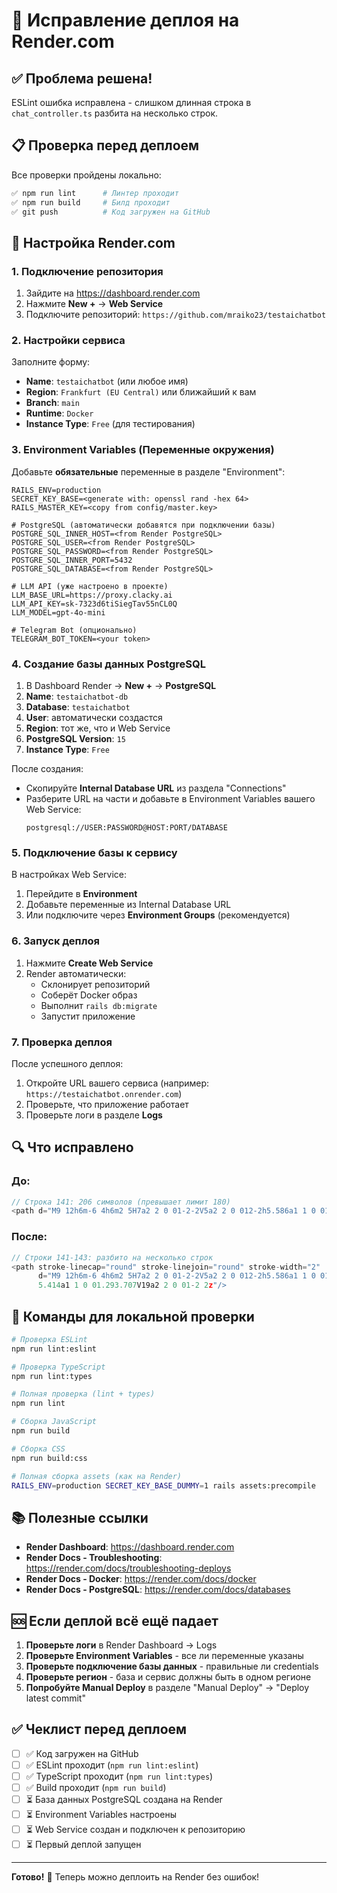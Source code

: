 # 🚀 Исправление деплоя на Render.com

## ✅ Проблема решена!

ESLint ошибка исправлена - слишком длинная строка в `chat_controller.ts` разбита на несколько строк.

## 📋 Проверка перед деплоем

Все проверки пройдены локально:

```bash
✅ npm run lint      # Линтер проходит
✅ npm run build     # Билд проходит
✅ git push          # Код загружен на GitHub
```

## 🔧 Настройка Render.com

### 1. Подключение репозитория

1. Зайдите на https://dashboard.render.com
2. Нажмите **New +** → **Web Service**
3. Подключите репозиторий: `https://github.com/mraiko23/testaichatbot`

### 2. Настройки сервиса

Заполните форму:

- **Name**: `testaichatbot` (или любое имя)
- **Region**: `Frankfurt (EU Central)` или ближайший к вам
- **Branch**: `main`
- **Runtime**: `Docker`
- **Instance Type**: `Free` (для тестирования)

### 3. Environment Variables (Переменные окружения)

Добавьте **обязательные** переменные в разделе "Environment":

```
RAILS_ENV=production
SECRET_KEY_BASE=<generate with: openssl rand -hex 64>
RAILS_MASTER_KEY=<copy from config/master.key>

# PostgreSQL (автоматически добавятся при подключении базы)
POSTGRE_SQL_INNER_HOST=<from Render PostgreSQL>
POSTGRE_SQL_USER=<from Render PostgreSQL>
POSTGRE_SQL_PASSWORD=<from Render PostgreSQL>
POSTGRE_SQL_INNER_PORT=5432
POSTGRE_SQL_DATABASE=<from Render PostgreSQL>

# LLM API (уже настроено в проекте)
LLM_BASE_URL=https://proxy.clacky.ai
LLM_API_KEY=sk-7323d6tiSiegTav55nCL0Q
LLM_MODEL=gpt-4o-mini

# Telegram Bot (опционально)
TELEGRAM_BOT_TOKEN=<your token>
```

### 4. Создание базы данных PostgreSQL

1. В Dashboard Render → **New +** → **PostgreSQL**
2. **Name**: `testaichatbot-db`
3. **Database**: `testaichatbot`
4. **User**: автоматически создастся
5. **Region**: тот же, что и Web Service
6. **PostgreSQL Version**: `15`
7. **Instance Type**: `Free`

После создания:
- Скопируйте **Internal Database URL** из раздела "Connections"
- Разберите URL на части и добавьте в Environment Variables вашего Web Service:
  ```
  postgresql://USER:PASSWORD@HOST:PORT/DATABASE
  ```

### 5. Подключение базы к сервису

В настройках Web Service:
1. Перейдите в **Environment**
2. Добавьте переменные из Internal Database URL
3. Или подключите через **Environment Groups** (рекомендуется)

### 6. Запуск деплоя

1. Нажмите **Create Web Service**
2. Render автоматически:
   - Склонирует репозиторий
   - Соберёт Docker образ
   - Выполнит `rails db:migrate`
   - Запустит приложение

### 7. Проверка деплоя

После успешного деплоя:
1. Откройте URL вашего сервиса (например: `https://testaichatbot.onrender.com`)
2. Проверьте, что приложение работает
3. Проверьте логи в разделе **Logs**

## 🔍 Что исправлено

### До:
```typescript
// Строка 141: 206 символов (превышает лимит 180)
<path d="M9 12h6m-6 4h6m2 5H7a2 2 0 01-2-2V5a2 2 0 012-2h5.586a1 1 0 01.707.293l5.414 5.414a1 1 0 01.293.707V19a2 2 0 01-2 2z"/>
```

### После:
```typescript
// Строки 141-143: разбито на несколько строк
<path stroke-linecap="round" stroke-linejoin="round" stroke-width="2" 
      d="M9 12h6m-6 4h6m2 5H7a2 2 0 01-2-2V5a2 2 0 012-2h5.586a1 1 0 01.707.293l5.414 
      5.414a1 1 0 01.293.707V19a2 2 0 01-2 2z"/>
```

## 🎯 Команды для локальной проверки

```bash
# Проверка ESLint
npm run lint:eslint

# Проверка TypeScript
npm run lint:types

# Полная проверка (lint + types)
npm run lint

# Сборка JavaScript
npm run build

# Сборка CSS
npm run build:css

# Полная сборка assets (как на Render)
RAILS_ENV=production SECRET_KEY_BASE_DUMMY=1 rails assets:precompile
```

## 📚 Полезные ссылки

- **Render Dashboard**: https://dashboard.render.com
- **Render Docs - Troubleshooting**: https://render.com/docs/troubleshooting-deploys
- **Render Docs - Docker**: https://render.com/docs/docker
- **Render Docs - PostgreSQL**: https://render.com/docs/databases

## 🆘 Если деплой всё ещё падает

1. **Проверьте логи** в Render Dashboard → Logs
2. **Проверьте Environment Variables** - все ли переменные указаны
3. **Проверьте подключение базы данных** - правильные ли credentials
4. **Проверьте регион** - база и сервис должны быть в одном регионе
5. **Попробуйте Manual Deploy** в разделе "Manual Deploy" → "Deploy latest commit"

## ✅ Чеклист перед деплоем

- [ ] ✅ Код загружен на GitHub
- [ ] ✅ ESLint проходит (`npm run lint:eslint`)
- [ ] ✅ TypeScript проходит (`npm run lint:types`)
- [ ] ✅ Build проходит (`npm run build`)
- [ ] ⏳ База данных PostgreSQL создана на Render
- [ ] ⏳ Environment Variables настроены
- [ ] ⏳ Web Service создан и подключен к репозиторию
- [ ] ⏳ Первый деплой запущен

---

**Готово!** 🎉 Теперь можно деплоить на Render без ошибок!
